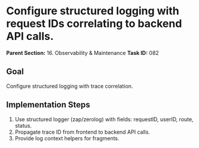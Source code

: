 # Configure structured logging with request IDs correlating to backend API calls.

**Parent Section:** 16. Observability & Maintenance
**Task ID:** 082

## Goal
Configure structured logging with trace correlation.

## Implementation Steps
1. Use structured logger (zap/zerolog) with fields: requestID, userID, route, status.
2. Propagate trace ID from frontend to backend API calls.
3. Provide log context helpers for fragments.
